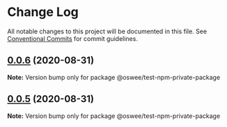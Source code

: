 # Change Log

All notable changes to this project will be documented in this file.
See [Conventional Commits](https://conventionalcommits.org) for commit guidelines.

## [0.0.6](https://github.com/oswee/api/compare/v0.0.5...v0.0.6) (2020-08-31)

**Note:** Version bump only for package @oswee/test-npm-private-package

## [0.0.5](https://github.com/oswee/api/compare/v0.0.3...v0.0.5) (2020-08-31)

**Note:** Version bump only for package @oswee/test-npm-private-package
